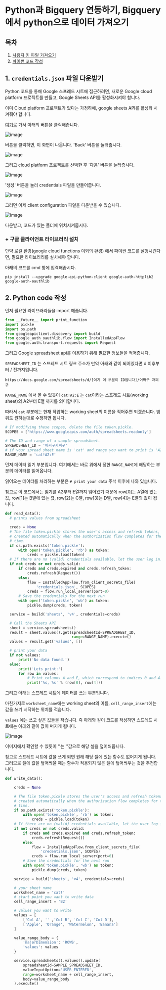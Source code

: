 # Python과 Bigquery 연동하기, Bigquery에서 python으로 데이터 가져오기

## 목차

1. [사용자 키 파일 가져오기](#1-사용자-키-파일-가져오기)
2. [파이썬 코드 작성](#2-python-코드-작성)


## 1. `credentials.json` 파일 다운받기

Python 코드를 통해 Google 스프레드 시트에 접근하려면, 새로운 Google cloud platform 프로젝트를 만들고, Google Sheets API를 활성화시켜야 합니다.

이미 Cloud platform 프로젝트가 있다는 가정하에, google sheets API를 활성화 시켜줘야 합니다.

[여기](https://developers.google.com/sheets/api/quickstart/python)로 가서 아래의 버튼을 클릭해줍니다.

![image](https://user-images.githubusercontent.com/41438361/94396222-7090dd00-019c-11eb-8d96-85ed64a25ca4.png)

버튼을 클릭하면, 이 화면이 나옵니다. 'Back' 버튼을 눌러줍시다.

![image](https://user-images.githubusercontent.com/41438361/94396373-bcdc1d00-019c-11eb-82a9-2f97566e5a98.png)

그리고 cloud platform 프로젝트를 선택한 후 '다음' 버튼을 눌러줍시다.

![image](https://user-images.githubusercontent.com/41438361/94396471-f3199c80-019c-11eb-868d-2248d45480d1.png)

'생성' 버튼을 눌러 credentials 파일을 만들어줍니다.

![image](https://user-images.githubusercontent.com/41438361/94396656-599eba80-019d-11eb-8894-0ae09afcf504.png)

그러면 이제 client configuration 파일을 다운받을 수 있습니다.

![image](https://user-images.githubusercontent.com/41438361/94396781-a2ef0a00-019d-11eb-9ca7-95d023ec9d16.png)

다운받고, 코드가 있는 폴더에 위치시켜줍시다.

### + 구글 클라이언트 라이브러리 설치

만약 로컬 환경(google cloud functions 이외의 환경) 에서 파이썬 코드를 실행시킨다면, 필요한 라이브러리를 설치해야 합니다.

아래의 코드를 cmd 창에 입력해줍시다.

```
pip install --upgrade google-api-python-client google-auth-httplib2 google-auth-oauthlib
```

## 2. Python code 작성

먼저 필요한 라이브러리들을 import 해줍니다.

```python
from __future__ import print_function
import pickle
import os.path
from googleapiclient.discovery import build
from google_auth_oauthlib.flow import InstalledAppFlow
from google.auth.transport.requests import Request
```

그리고 Google spreadsheet api를 이용하기 위해 필요한 정보들을 적어줍니다.

`SPREADSHEET_ID` 는 스프레드 시트 링크 주소가 만약 아래와 같이 되어있다면 d 이후부터 / 전까지입니다.

`https://docs.google.com/spreadsheets/d/[여기 이 부분이 ID입니다]/어쩌구 저쩌구`

`RANGE_NAME` 에서 볼 수 있듯이 `cat!A2:E` 는 `cat`이라는 스프레드 시트(working sheet)의 A2부터 E열 까지를 의미합니다.

따라서 `cat` 부분에는 현재 작업하는 working sheet의 이름을 적어주면 되겠습니다. 범위도 원하는대로 수정하면 됩니다.

```python
# If modifying these scopes, delete the file token.pickle.
SCOPES = ['https://www.googleapis.com/auth/spreadsheets.readonly']

# The ID and range of a sample spreadsheet.
SPREADSHEET_ID = '어쩌구저쩌구'
# if your spread sheet name is 'cat' and range you want to print is 'A2:E'
RANGE_NAME = 'cat!A2:E'
```

먼저 데이터 읽기 부분입니다. 여기에서는 바로 위에서 정한 `RANGE_NAME`에 해당하는 부분의 데이터를 읽어옵니다.

읽어오는 데이터를 처리하는 부분은 `# print your data` 주석 이후에 나와 있습니다.

참고로 이 코드에서는 읽기를 A2부터 E열까지 읽어왔기 때문에 row[0]는 A열에 있는 값, row[1]는 B열에 있는 값,
row[2]는 C열, row[3]는 D열, row[4]는 E열의 값이 됩니다.

```python
def read_data():
  # prints values from spreadsheet

  creds = None
  # The file token.pickle stores the user's access and refresh tokens, and is
  # created automatically when the authorization flow completes for the first
  # time.
  if os.path.exists('token.pickle'):
      with open('token.pickle', 'rb') as token:
          creds = pickle.load(token)
  # If there are no (valid) credentials available, let the user log in.
  if not creds or not creds.valid:
      if creds and creds.expired and creds.refresh_token:
          creds.refresh(Request())
      else:
          flow = InstalledAppFlow.from_client_secrets_file(
              'credentials.json', SCOPES)
          creds = flow.run_local_server(port=0)
      # Save the credentials for the next run
      with open('token.pickle', 'wb') as token:
          pickle.dump(creds, token)

  service = build('sheets', 'v4', credentials=creds)

  # Call the Sheets API
  sheet = service.spreadsheets()
  result = sheet.values().get(spreadsheetId=SPREADSHEET_ID,
                              range=RANGE_NAME).execute()
  values = result.get('values', [])

  # print your data
  if not values:
      print('No data found.')
  else:
      print('Lets print:')
      for row in values:
          # Print columns A and E, which correspond to indices 0 and 4.
          print('%s, %s' % (row[0], row[4]))
```

그리고 아래는 스프레드 시트에 데이터를 쓰는 부분입니다.

마찬가지로 `worksheet_name`에는 working sheet의 이름, `cell_range_insert`에는 값을 쓰기 시작하는 위치를 적습니다.

`values` 에는 쓰고 싶은 값들을 적습니다. 즉 아래와 같이 코드를 작성하면 스프레드 시트에는 아래와 같이 값이 써지게 됩니다.

![image](https://user-images.githubusercontent.com/41438361/94702074-53b10100-0378-11eb-8808-d05c77d42c1e.png)

이미지에서 확인할 수 있듯이 ''는 ''값으로 해당 셀을 덮어씌웁니다.

참고로 스프레드 시트에 값을 쓰게 되면 원래 해당 셀에 있는 함수도 없어지게 됩니다. 그러므로 셀에 값을 덮어씌울 때는 함수가 적용되지 않은 셀에 덮어씌우는 것을 추천합니다.

```python
def write_data():

    creds = None

    # The file token.pickle stores the user's access and refresh tokens, and is
    # created automatically when the authorization flow completes for the first
    # time.
    if os.path.exists('token.pickle'):
        with open('token.pickle', 'rb') as token:
            creds = pickle.load(token)
    # If there are no (valid) credentials available, let the user log in.
    if not creds or not creds.valid:
        if creds and creds.expired and creds.refresh_token:
            creds.refresh(Request())
        else:
            flow = InstalledAppFlow.from_client_secrets_file(
                'credentials.json', SCOPES)
            creds = flow.run_local_server(port=0)
        # Save the credentials for the next run
        with open('token.pickle', 'wb') as token:
            pickle.dump(creds, token)

    service = build('sheets', 'v4', credentials=creds)

    # your sheet name
    worksheet_name = 'cat!'
    # start point you want to write data
    cell_range_insert = 'B2'

    # values you want to write
    values = [
        ['Col A', '' ,'Col B', 'Col C', 'Col D'],
        ['Apple', 'Orange', 'Watermelon', 'Banana']
    ]

    value_range_body = {
        'majorDimension': 'ROWS',
        'values': values
    }

    service.spreadsheets().values().update(
        spreadsheetId=SAMPLE_SPREADSHEET_ID,
        valueInputOption='USER_ENTERED',
        range=worksheet_name + cell_range_insert,
        body=value_range_body
    ).execute()
```
